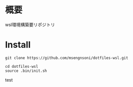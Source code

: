 # 概要
wsl環境構築要リポジトリ

# Install
```
git clone https://github.com/msengnsoni/dotfiles-wsl.git
```

```
cd dotfiles-wsl
source .bin/init.sh
```
test

